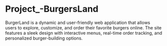 # Project_-BurgersLand
BurgerLand is a dynamic and user-friendly web application that allows users to explore, customize, and order their favorite burgers online. The site features a sleek design with interactive menus, real-time order tracking, and personalized burger-building options.

